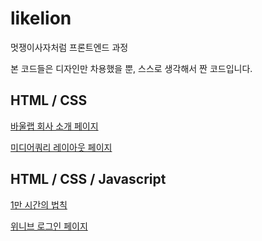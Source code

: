 # likelion
멋쟁이사자처럼 프론트엔드 과정

본 코드들은 디자인만 차용했을 뿐, 스스로 생각해서 짠 코드입니다.

## HTML / CSS 
[바울랩 회사 소개 페이지](https://deli-ght.github.io/likelion/1101/index)

[미디어쿼리 레이아웃 페이지](https://deli-ght.github.io/likelion/1115/layout.html)

## HTML / CSS / Javascript
[1만 시간의 법칙](https://deli-ght.github.io/likelion/Basic_Resource/10000hours.html)

[위니브 로그인 페이지](https://deli-ght.github.io/likelion/login_page/login)
